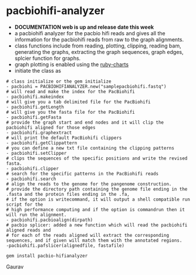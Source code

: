 # pacbiohifi-analyzer
- **DOCUMENTATION web is up and release date this week**
- a pacbiohifi analyzer for the pacbio hifi reads and gives all the information for the pacbiohifi reads from raw to the graph alignments. 
- class functions include from reading, plotting, clipping, reading bam, generating the graphs, extracting the graph sequences, graph edges, splcier function for graphs.
- graph plotting is enabled using the [ruby-charts](https://github.com/ankane/chartkick)
- initiate the class as 
```
# class initialize or the gem initialize
- pacbiohi = PACBIOHIFIANALYZER.new("samplepacbiohifi.fastq")
# will read and make the index for the PacBiohifi
- pacbiohifi.makeindex
# will give you a tab delimited file for the PacBiohifi
- pacbiohifi.getLength
# will give you the fasta file for the PacBiohifi
- pacbiohifi.getFasta
# provide the graph start and end nodes and it will clip the pacbiohifi aligned for those edges
- pacbiohifi.graphextract
# will print the default PacBiohifi clippers
- pacbiohifi.getClippattern 
# you can define a new txt file containing the clipping patterns
- pacbiohifi.setClipper 
# clips the sequences of the specific positions and write the revised fasta.
- pacbiohifi.clipper
# search for the specific patterns in the PacBiohifi reads 
- pacbiohifi.search
# align the reads to the genome for the pangenome construction. 
# provide the directory path containing the genome file ending in the .fasta and the protein files ending in the .fa, 
# if the option is writecommand, it will output a shell compatible run script for the 
# high performance computing and if the option is commandrun then it will run the alignment. 
- pacbiohifi.pacbioalign(dirpath) 
# pacbio splicer: added a new function which will read the pacbiohifi aligned reads and 
# for each of the reads aligned will extract the corresponding sequences, and if given will match them with the annotated regions.
-pacbiohifi.pafslicer(alignedfile, fastafile)
```
```
gem install pacbio-hifianalyzer
```

Gaurav 


